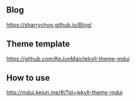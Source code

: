 ## Blog
https://sharrychoo.github.io/Blog/

## Theme template
https://github.com/KeJunMao/jekyll-theme-mdui

## How to use
http://mdui.kejun.me/#/?id=jekyll-theme-mdui
